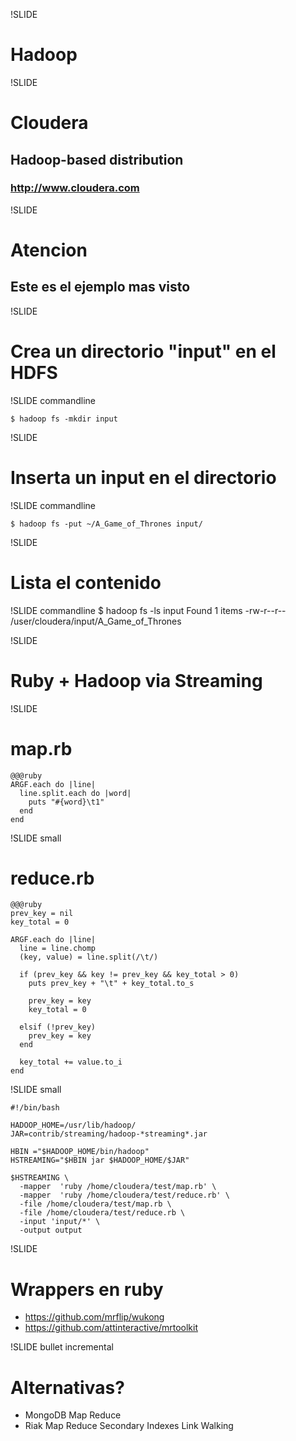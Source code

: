 !SLIDE

# Hadoop

!SLIDE

# Cloudera
## Hadoop-based distribution
### http://www.cloudera.com

<!--
  Vamos a suponer que tenemos instalado hadoop sin problemas.
  No se va a explicar como instalarloo, se va del scope de la charla... y del
  tiempo
-->

!SLIDE

# Atencion
## Este es el ejemplo mas visto

!SLIDE

# Crea un directorio "input" en el HDFS

!SLIDE commandline

    $ hadoop fs -mkdir input

!SLIDE

# Inserta un input en el directorio

!SLIDE commandline

    $ hadoop fs -put ~/A_Game_of_Thrones input/

!SLIDE

# Lista el contenido

!SLIDE commandline
    $ hadoop fs -ls input
    Found 1 items
    -rw-r--r--   /user/cloudera/input/A_Game_of_Thrones

!SLIDE

# Ruby + Hadoop via Streaming

!SLIDE

# map.rb
    @@@ruby
    ARGF.each do |line|
      line.split.each do |word|
        puts "#{word}\t1"
      end
    end

!SLIDE small

# reduce.rb

    @@@ruby
    prev_key = nil
    key_total = 0

    ARGF.each do |line|
      line = line.chomp
      (key, value) = line.split(/\t/)

      if (prev_key && key != prev_key && key_total > 0)
        puts prev_key + "\t" + key_total.to_s

        prev_key = key
        key_total = 0

      elsif (!prev_key)
        prev_key = key
      end

      key_total += value.to_i
    end

!SLIDE small

    #!/bin/bash

    HADOOP_HOME=/usr/lib/hadoop/
    JAR=contrib/streaming/hadoop-*streaming*.jar

    HBIN ="$HADOOP_HOME/bin/hadoop"
    HSTREAMING="$HBIN jar $HADOOP_HOME/$JAR"

    $HSTREAMING \
      -mapper  'ruby /home/cloudera/test/map.rb' \
      -mapper  'ruby /home/cloudera/test/reduce.rb' \
      -file /home/cloudera/test/map.rb \
      -file /home/cloudera/test/reduce.rb \
      -input 'input/*' \
      -output output

!SLIDE

# Wrappers en ruby

* https://github.com/mrflip/wukong
* https://github.com/attinteractive/mrtoolkit

!SLIDE bullet incremental

# Alternativas?

* MongoDB
      Map Reduce
* Riak
      Map Reduce
      Secondary Indexes
      Link Walking
